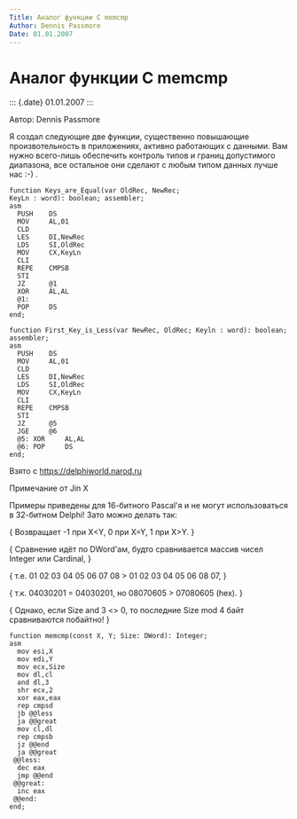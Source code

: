```yaml
---
Title: Аналог функции С memcmp
Author: Dennis Passmore 
Date: 01.01.2007
---
```



Аналог функции С memcmp
=======================

::: {.date}
01.01.2007
:::

Автор: Dennis Passmore 

Я создал следующие две функции, существенно повышающие произвотельность
в приложениях, активно работающих с данными. Вам нужно всего-лишь
обеспечить контроль типов и границ допустимого диапазона, все остальное
они сделают с любым типом данных лучше нас :-) .

    function Keys_are_Equal(var OldRec, NewRec;
    KeyLn : word): boolean; assembler;
    asm
      PUSH    DS
      MOV     AL,01
      CLD
      LES     DI,NewRec
      LDS     SI,OldRec
      MOV     CX,KeyLn
      CLI
      REPE    CMPSB
      STI
      JZ      @1
      XOR     AL,AL
      @1:
      POP     DS
    end;
     
    function First_Key_is_Less(var NewRec, OldRec; Keyln : word): boolean; assembler;
    asm
      PUSH    DS
      MOV     AL,01
      CLD
      LES     DI,NewRec
      LDS     SI,OldRec
      MOV     CX,KeyLn
      CLI
      REPE    CMPSB
      STI
      JZ      @5
      JGE     @6
      @5: XOR     AL,AL
      @6: POP     DS
    end;

Взято с <https://delphiworld.narod.ru>

Примечание от Jin X

Примеры приведены для 16-битного Pascal\'я и не могут использоваться в
32-битном Delphi! Зато можно делать так:

{ Возвращает -1 при X\<Y, 0 при X=Y, 1 при X\>Y. }

{ Сравнение идёт по DWord\'ам, будто сравнивается массив чисел Integer
или Cardinal, }

{ т.е. 01 02 03 04 05 06 07 08 \> 01 02 03 04 05 06 08 07, }

{ т.к. 04030201 = 04030201, но 08070605 \> 07080605 (hex). }

{ Однако, если Size and 3 \<\> 0, то последние Size mod 4 байт
сравниваются побайтно! }

    function memcmp(const X, Y; Size: DWord): Integer;
    asm
      mov esi,X
      mov edi,Y
      mov ecx,Size
      mov dl,cl
      and dl,3
      shr ecx,2
      xor eax,eax
      rep cmpsd
      jb @@less
      ja @@great
      mov cl,dl
      rep cmpsb
      jz @@end
      ja @@great
     @@less:
      dec eax
      jmp @@end
     @@great:
      inc eax
     @@end:
    end;

